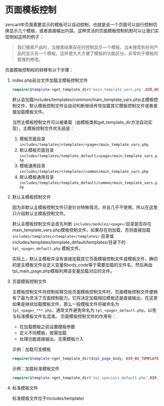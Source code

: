 # 页面模板控制

zencart中页面需要显示的模板可以自动控制，也就是说一个页面可以自行控制切换显示几个模板，或者直接输出内容。这种灵活的页面模板控制机制可以让我们实现例如这样的例子：

> 我们搜索产品时，当搜索结果存在时控制显示一个模板，当未搜索到任何产品时显示另一个模板。这样便大大方便了模板的功能区分，非常利于模板的管理的修改。

页面模板控制权的转移有以下步骤：

1. index.php前台文件加载主模板控制文件

    ```php
    require($template->get_template_dir('main_template_vars.php',DIR_WS_TEMPLATE, $current_page_base,'common'). '/main_template_vars.php');
    ```

    默认会加载includes/templates/common/main_template_vars.php主模板控制文件，默认模板控制文件会自动判断继续传导加载其它模板控制文件或者直接加载模板文件。

    当然主模板控制文件可以被重载（由模板类和get_template_dir方法自动实现），主模板控制文件优先级是：

    1. 模板页面目录 `includes/templates/<template>/<page>/main_template_vars.php` 
    2. 默认模板页面目录 `includes/templates/template_default/<page>/main_template_vars.php` 
    3. 模板通用目录 `includes/templates/<template>/common/main_template_vars.php `
    4. 默认模板通用目录 `includes/templates/template_default/common/main_template_vars.php `

2. 默认主模板控制文件

    因为非默认主模板控制文件只是针对特殊情况，并且几乎不使用，所以在这里只介绍默认主模板控制文件。

    默认主模板控制文件会首先判断 `includes/modules/<page>/`目录是否存在main_template_vars.php模板控制文件，如果存在则加载，否则直接加载 `includes/templates/<template>/templates/` 目录或includes/templates/template_default/templates/目录下的 `tpl_<page>_default.php` 模板文件。

    实际上，默认主模板并没有直接加载其它页面模板控制文件或模板文件，确切的是主模板文件会定义变量$body_code等于需要加载的文件名，然后再由tpl_main_page.php模板利用该变量加载对应的文件。

3. 页面模板控制文件

    主模板控制文件将控制权移交给页面模板控制文件时，页面模板控制文件便拥有了最为灵活了页面控制能力。它将决定加载相应模板还是直接输出，在这里如果是继续加载模板文件，那么一般模板文件将被命名为 `tpl_<page>_***.php`，通常文件避免命名为 `tpl_<page>_default.php`，以免与标准模板文件名混淆。
    页面模板控制文件的作用有：

    * 在加载模板之前设置模板参数
    * 定义不同模板，按需加载
    * 处理功能直接输出，无需模板介入

    示例：加载可变模板

    ```php
    require($template->get_template_dir($tpl_page_body, DIR_WS_TEMPLATE, $current_page_base,'templates'). '/' . $tpl_page_body);
    ```

    示例：加载标准模板文件

    ```php
    require($template->get_template_dir('tpl_specials_default.php',DIR_WS_TEMPLATE, $current_page_base,'templates'). '/tpl_specials_default.php');
    ```

4. 标准模板文件

    标准模板文件位于includes/template/<template>/templates/目录或includes/template/template_default/templates/目录，文件名为tpl_<page>_default.php，模板文件可以再加载代码、模块或其它模板。
